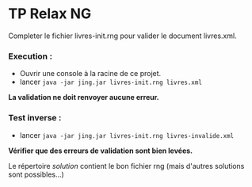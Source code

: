 # TP Relax NG

Completer le fichier livres-init.rng pour valider le document livres.xml.

### Execution : 

* Ouvrir une console à la racine de ce projet.
* lancer `java -jar jing.jar livres-init.rng livres.xml`

**La validation ne doit renvoyer aucune erreur.**

### Test inverse :

* lancer `java -jar jing.jar livres-init.rng livres-invalide.xml`

**Vérifier que des erreurs de validation sont bien levées.**

Le répertoire *solution* contient le bon fichier rng (mais d'autres solutions sont possibles...)
